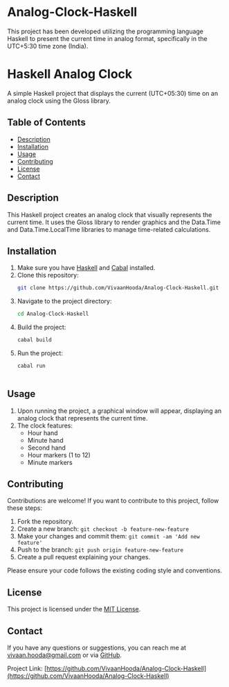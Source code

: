 # Analog-Clock-Haskell
This project has been developed utilizing the programming language Haskell to present the current time in analog format, specifically in the UTC+5:30 time zone (India).

# Haskell Analog Clock

A simple Haskell project that displays the current (UTC+05:30) time on an analog clock using the Gloss library.

## Table of Contents
- [Description](#description)
- [Installation](#installation)
- [Usage](#usage)
- [Contributing](#contributing)
- [License](#license)
- [Contact](#contact)

## Description

This Haskell project creates an analog clock that visually represents the current time. It uses the Gloss library to render graphics and the Data.Time and Data.Time.LocalTime libraries to manage time-related calculations.

## Installation

1. Make sure you have [Haskell](https://www.haskell.org/downloads/) and [Cabal](https://www.haskell.org/cabal/download.html) installed.
2. Clone this repository:
   ```bash
   git clone https://github.com/VivaanHooda/Analog-Clock-Haskell.git
   
3. Navigate to the project directory:
   ```bash
   cd Analog-Clock-Haskell
   
4. Build the project:
   ```bash
   cabal build
   ```
5. Run the project:
   ```bash
   cabal run
  

## Usage

1. Upon running the project, a graphical window will appear, displaying an analog clock that represents the current time.
2. The clock features:
   - Hour hand
   - Minute hand
   - Second hand
   - Hour markers (1 to 12)
   - Minute markers

## Contributing

Contributions are welcome! If you want to contribute to this project, follow these steps:

1. Fork the repository.
2. Create a new branch: `git checkout -b feature-new-feature`
3. Make your changes and commit them: `git commit -am 'Add new feature'`
4. Push to the branch: `git push origin feature-new-feature`
5. Create a pull request explaining your changes.

Please ensure your code follows the existing coding style and conventions.

## License

This project is licensed under the [MIT License](LICENSE).

## Contact

If you have any questions or suggestions, you can reach me at vivaan.hooda@gmail.com or via [GitHub](https://github.com/VivaanHooda).

Project Link: [https://github.com/VivaanHooda/Analog-Clock-Haskell](https://github.com/VivaanHooda/Analog-Clock-Haskell)
